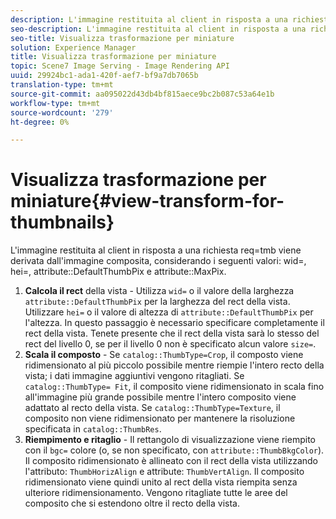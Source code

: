 ```yaml
---
description: L'immagine restituita al client in risposta a una richiesta req=tmb viene derivata dall'immagine composita considerando i seguenti valori wid=, hei=, attribute DefaultThumbPix e attribute MaxPix.
seo-description: L'immagine restituita al client in risposta a una richiesta req=tmb viene derivata dall'immagine composita considerando i seguenti valori wid=, hei=, attribute DefaultThumbPix e attribute MaxPix.
seo-title: Visualizza trasformazione per miniature
solution: Experience Manager
title: Visualizza trasformazione per miniature
topic: Scene7 Image Serving - Image Rendering API
uuid: 29924bc1-ada1-420f-aef7-bf9a7db7065b
translation-type: tm+mt
source-git-commit: aa095022d43db4bf815aece9bc2b087c53a64e1b
workflow-type: tm+mt
source-wordcount: '279'
ht-degree: 0%

---
```



# Visualizza trasformazione per miniature{#view-transform-for-thumbnails}

L&#39;immagine restituita al client in risposta a una richiesta req=tmb viene derivata dall&#39;immagine composita, considerando i seguenti valori: wid=, hei=, attribute::DefaultThumbPix e attribute::MaxPix.

1. **Calcola il rect**  della vista - Utilizza  `wid=` o il valore della larghezza  `attribute::DefaultThumbPix` per la larghezza del rect della vista. Utilizzare `hei=` o il valore di altezza di `attribute::DefaultThumbPix` per l&#39;altezza. In questo passaggio è necessario specificare completamente il rect della vista. Tenete presente che il rect della vista sarà lo stesso del rect del livello 0, se per il livello 0 non è specificato alcun valore `size=`.
1. **Scala il composto**  - Se  `catalog::ThumbType=Crop`, il composto viene ridimensionato al più piccolo possibile mentre riempie l&#39;intero recto della vista; i dati immagine aggiuntivi vengono ritagliati. Se `catalog::ThumbType= Fit`, il composito viene ridimensionato in scala fino all&#39;immagine più grande possibile mentre l&#39;intero composito viene adattato al recto della vista. Se `catalog::ThumbType=Texture`, il composito non viene ridimensionato per mantenere la risoluzione specificata in `catalog::ThumbRes`.
1. **Riempimento e ritaglio**  - Il rettangolo di visualizzazione viene riempito con il  `bgc=` colore (o, se non specificato, con  `attribute::ThumbBkgColor`). Il composito ridimensionato è allineato con il rect della vista utilizzando l&#39;attributo: `ThumbHorizAlign` e attribute: `ThumbVertAlign`. Il composito ridimensionato viene quindi unito al rect della vista riempita senza ulteriore ridimensionamento. Vengono ritagliate tutte le aree del composito che si estendono oltre il recto della vista.

